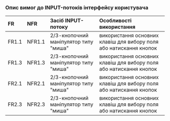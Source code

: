 ### Опис вимог до INPUT-потоків інтерфейсу користувача
|FR|NFR|Засіб INPUT-потоку|Особливості використання|
|:-|:-|:-|:-|
|FR1.1|NFR1.1|2/3-кнопочний маніпулятор типу "миша"|використання основних клавіш для вибору поля або натискання кнопок|
|FR1.3|NFR1.3|2/3-кнопочний маніпулятор типу "миша"|використання основних клавіш для вибору поля або натискання кнопок|
|FR2.1|NFR2.1|2/3-кнопочний маніпулятор типу "миша"|використання основних клавіш для вибору поля або натискання кнопок|
|FR2.3|NFR2.3|2/3-кнопочний маніпулятор типу "миша"|використання основних клавіш для вибору поля або натискання кнопок|
